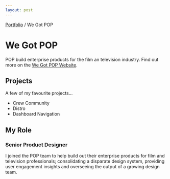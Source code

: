 ```yaml
---
layout: post
---
```


[Portfolio](../pages/portfolio) / We Got POP

# We Got POP

POP build enterprise products for the film an television industry.  Find out more on the <a href="http://www.wegotpop.com" target="_blank">We Got POP Website</a>.

## Projects
A few of my favourite projects...

* Crew Community
* Distro
* Dashboard Navigation

## My Role 
### Senior Product Designer
I joined the POP team to help build out their enterprise products for film and television professionals; consolidating a disparate design system, providing user engagement insights and overseeing the output of a growing design team.


